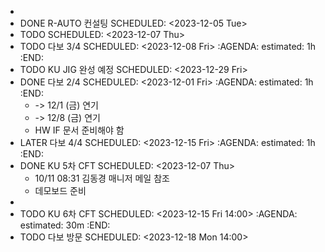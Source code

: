 -
- DONE R-AUTO 컨설팅
  SCHEDULED: <2023-12-05 Tue>
- TODO 
  SCHEDULED: <2023-12-07 Thu>
- TODO 다보 3/4
  SCHEDULED: <2023-12-08 Fri>
  :AGENDA:
  estimated: 1h
  :END:
- TODO KU JIG 완성 예정
  SCHEDULED: <2023-12-29 Fri>
- DONE 다보 2/4
  SCHEDULED: <2023-12-01 Fri>
  :AGENDA:
  estimated: 1h
  :END:
	- -> 12/1 (금) 연기
	- -> 12/8 (금) 연기
	- HW IF 문서 준비해야 함
- LATER 다보 4/4
  SCHEDULED: <2023-12-15 Fri>
  :AGENDA:
  estimated: 1h
  :END:
- DONE KU 5차 CFT
  SCHEDULED: <2023-12-07 Thu>
	- 10/11 08:31 김동경 매니저 메일 참조
	- 데모보드 준비
-
- TODO KU 6차 CFT
  SCHEDULED: <2023-12-15 Fri 14:00>
  :AGENDA:
  estimated: 30m
  :END:
- TODO 다보 방문
  SCHEDULED: <2023-12-18 Mon 14:00>